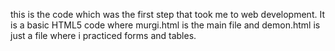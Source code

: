 this is the code which was the first step that took me to web development.
It is a basic HTML5 code where murgi.html is the main file and demon.html is just a file where i practiced forms and tables.
